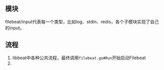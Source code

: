 ## 模块

filebeat/input代表每一个类型，比如log、stdin、redis，各个子模块实现了自己的input。

## 流程

1. libbeat中各种公共流程，最终调用`filebeat.go#Run`开始启动Filebeat
2. 